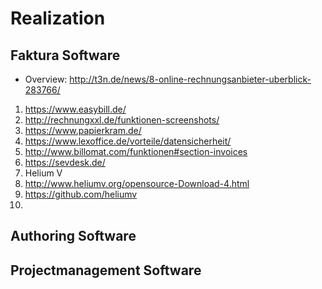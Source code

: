 # Realization

## Faktura Software
* Overview: http://t3n.de/news/8-online-rechnungsanbieter-uberblick-283766/

1. https://www.easybill.de/
2. http://rechnungxxl.de/funktionen-screenshots/
3. https://www.papierkram.de/
4. https://www.lexoffice.de/vorteile/datensicherheit/
5. http://www.billomat.com/funktionen#section-invoices
6. https://sevdesk.de/
7. Helium V
  1. http://www.heliumv.org/opensource-Download-4.html
  2. https://github.com/heliumv
  3. 
  

## Authoring Software


## Projectmanagement Software